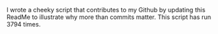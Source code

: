 I wrote a cheeky script that contributes to my Github by updating this ReadMe to illustrate why more than commits matter. This script has run 3794 times.